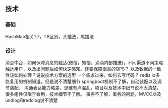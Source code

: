 

## 技术
### 基础
HashMap相关1.7，1.8区别，头插法，尾插法



### 设计
消息中台，如何保障消息的触达(微信，短信，滴滴内部推送)，不同渠道不同策略触达用户，以及出问题后如何快速感知。还要保障很高的QPS？
以及数据的一致性该如何处理？说说技术方案的选型
一个需求过来，如何去写代码？
redis io多路复用的机制知道，但是说不清楚细节
springboot机制不了解，自动装配以及调节装配、
沟通表达能力略差，思维有点混乱，项目以及技术中细节说不太清楚。
很多组件仅限于会用，技术细节不了解。
事务不了解，事务的问题，MVCC以及undlog和redolog说不清楚